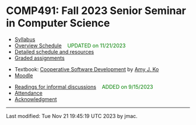 # COMP491: Fall 2023 Senior Seminar in Computer Science

<!-- ![Senior seminar tea party 2023](images/sensem-teaparty-2023-lowres.jpg) -->
<!-- [high-resolution version](images/sensem-teaparty-2023.jpg) -->


* [Syllabus](syllabus-8-22-2023.docx)
* [Overview Schedule](comp491-schedule-11-21-2023.xlsx)  &nbsp;&nbsp;&nbsp;<font color="green">UPDATED on 11/21/2023</font>
* [Detailed schedule and resources](resources)
* [Graded assignments](hw)
<!-- * [Readings](readings.md) -->
* Textbook: [Cooperative Software Development](https://faculty.washington.edu/ajko/books/cooperative-software-development/) by [Amy J. Ko](https://faculty.washington.edu/ajko/)
* [Moodle](https://lms.dickinson.edu/course/view.php?id=53910)
<!-- * [WiD repos](wid-repos.md) -->
* [Readings for informal discussions](readings.md) &nbsp;&nbsp;&nbsp;<font color="green">ADDED on 9/15/2023</font>
* [Attendance](attendance.md)
* [Acknowledgment](acknowledgment.md)





----
Last modified: Tue Nov 21 19:45:19 UTC 2023 by jmac.
